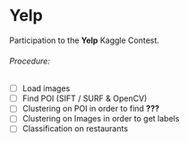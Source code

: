 # Yelp

Participation to the **Yelp** Kaggle Contest.

###### Procedure: 
- [ ] Load images
- [ ] Find POI (SIFT / SURF & OpenCV)
- [ ] Clustering on POI in order to find **???**
- [ ] Clustering on Images in order to get labels
- [ ] Classification on restaurants
